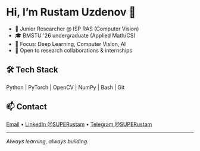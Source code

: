<!--
**SUPERustam/SUPERustam** is a ✨ _special_ ✨ repository because its `README.md` (this file) appears on your GitHub profile.

Here are some ideas to get you started:

- 🔭 I’m currently working on ...
- 🌱 I’m currently learning ...
- 👯 I’m looking to collaborate on ...
- 🤔 I’m looking for help with ...
- 💬 Ask me about ...
- 📫 How to reach me: ...
- 😄 Pronouns: ...
- ⚡ Fun fact: ...
-->

# Hi, I’m Rustam Uzdenov 👋

- 🧠 Junior Researcher @ ISP RAS (Computer Vision)
- 🎓 BMSTU '26 undergraduate (Applied Math/CS)
- 🔬 Focus: Deep Learning, Computer Vision, AI
- 🤝 Open to research collaborations & internships

## 🛠️ Tech Stack
Python | PyTorch | OpenCV | NumPy | Bash | Git

<!--
## 📌 Projects
- [Project1](link) — short description
- [Project2](link) — short description
-->

## 📫 Contact
[Email](mailto:498rustam@gmail.com) • [LinkedIn @SUPERustam](https://www.linkedin.com/in/superustam) • [Telegram @SUPERustam](https://t.me/SUPERustam)
<!-- 
[Email](mailto:498rustam@gmail.com) • [LinkedIn](https://www.linkedin.com/in/superustam) • [CV](link)
-->

---

*Always learning, always building.*

